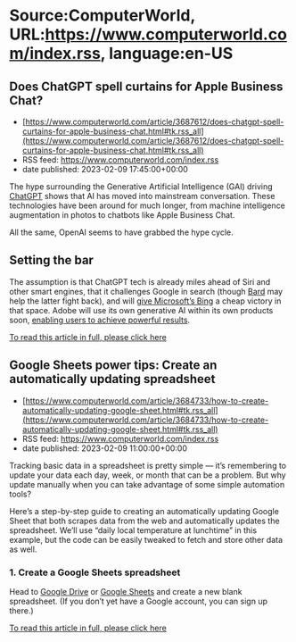 # Source:ComputerWorld, URL:https://www.computerworld.com/index.rss, language:en-US

## Does ChatGPT spell curtains for Apple Business Chat?
 - [https://www.computerworld.com/article/3687612/does-chatgpt-spell-curtains-for-apple-business-chat.html#tk.rss_all](https://www.computerworld.com/article/3687612/does-chatgpt-spell-curtains-for-apple-business-chat.html#tk.rss_all)
 - RSS feed: https://www.computerworld.com/index.rss
 - date published: 2023-02-09 17:45:00+00:00

<article>
	<section class="page">
<p>The hype surrounding the Generative Artificial Intelligence (GAI) driving <a href="https://openai.com/blog/chatgpt/" rel="nofollow noopener" target="_blank">ChatGPT</a> shows that AI has moved into mainstream conversation. These technologies have been around for much longer, from machine intelligence augmentation in photos to chatbots like Apple Business Chat.</p><p>All the same, OpenAI seems to have grabbed the hype cycle.</p><h2><strong>Setting the bar</strong></h2>
<p>The assumption is that ChatGPT tech is already miles ahead of Siri and other smart engines, that it challenges Google in search (though <a href="https://blog.google/technology/ai/bard-google-ai-search-updates/" rel="noopener nofollow" target="_blank">Bard</a> may help the latter fight back), and will <a href="https://blogs.microsoft.com/blog/2023/01/23/microsoftandopenaiextendpartnership/#:~:text=Today%2C%20we%20are%20announcing%20the,investments%20in%202019%20and%202021" rel="noopener nofollow" target="_blank">give Microsoft’s Bing</a> a cheap victory in that space. Adobe will use its own generative AI within its own products soon, <a href="https://blog.adobe.com/en/publish/2022/10/18/bringing-next-wave-ai-creative-cloud?clickref=1100lwwkNzUe&amp;mv=affiliate&amp;mv2=pz&amp;as_camptype=&amp;as_channel=affiliate&amp;as_source=partnerize&amp;as_campaign=idgcomm" rel="noopener nofollow" target="_blank">enabling users to achieve powerful results</a>.</p><p class="jumpTag"><a href="https://www.computerworld.com/article/3687612/does-chatgpt-spell-curtains-for-apple-business-chat.html#jump">To read this article in full, please click here</a></p></section></article>

## Google Sheets power tips: Create an automatically updating spreadsheet
 - [https://www.computerworld.com/article/3684733/how-to-create-automatically-updating-google-sheet.html#tk.rss_all](https://www.computerworld.com/article/3684733/how-to-create-automatically-updating-google-sheet.html#tk.rss_all)
 - RSS feed: https://www.computerworld.com/index.rss
 - date published: 2023-02-09 11:00:00+00:00

<article>
	<section class="page">
<p>Tracking basic data in a spreadsheet is pretty simple — it’s remembering to update your data each day, week, or month that can be a problem. But why update manually when you can take advantage of some simple automation tools?</p><p>Here’s a step-by-step guide to creating an automatically updating Google Sheet that both scrapes data from the web and automatically updates the spreadsheet. We’ll use “daily local temperature at lunchtime” in this example, but the code can be easily tweaked to fetch and store other data as well.</p><h3>1. Create a Google Sheets spreadsheet</h3>
<p>Head to <a href="http://drive.google.com" rel="nofollow noopener" target="_blank">Google Drive</a> or <a href="https://docs.google.com/spreadsheets" rel="nofollow noopener" target="_blank">Google Sheets</a> and create a new blank spreadsheet. (If you don’t yet have a Google account, you can sign up there.)</p><p class="jumpTag"><a href="https://www.computerworld.com/article/3684733/how-to-create-automatically-updating-google-sheet.html#jump">To read this article in full, please click here</a></p></section></article>

